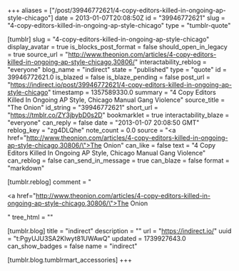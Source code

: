 +++
aliases = ["/post/39946772621/4-copy-editors-killed-in-ongoing-ap-style-chicago"]
date = 2013-01-07T20:08:50Z
id = "39946772621"
slug = "4-copy-editors-killed-in-ongoing-ap-style-chicago"
type = "tumblr-quote"

[tumblr]
slug = "4-copy-editors-killed-in-ongoing-ap-style-chicago"
display_avatar = true
is_blocks_post_format = false
should_open_in_legacy = true
source_url = "http://www.theonion.com/articles/4-copy-editors-killed-in-ongoing-ap-style-chicago,30806/"
interactability_reblog = "everyone"
blog_name = "indirect"
state = "published"
type = "quote"
id = 39946772621.0
is_blazed = false
is_blaze_pending = false
post_url = "https://indirect.io/post/39946772621/4-copy-editors-killed-in-ongoing-ap-style-chicago"
timestamp = 1357589330.0
summary = "4 Copy Editors Killed In Ongoing AP Style, Chicago Manual Gang Violence"
source_title = "The Onion"
id_string = "39946772621"
short_url = "https://tmblr.co/ZY3jbybD0s2D"
bookmarklet = true
interactability_blaze = "everyone"
can_reply = false
date = "2013-01-07 20:08:50 GMT"
reblog_key = "zg4DLQhe"
note_count = 0.0
source = "<a href=\"http://www.theonion.com/articles/4-copy-editors-killed-in-ongoing-ap-style-chicago,30806/\">The Onion</a>"
can_like = false
text = "4 Copy Editors Killed In Ongoing AP Style, Chicago Manual Gang Violence"
can_reblog = false
can_send_in_message = true
can_blaze = false
format = "markdown"

[tumblr.reblog]
comment = "<p><a href=\"http://www.theonion.com/articles/4-copy-editors-killed-in-ongoing-ap-style-chicago,30806/\">The Onion</a></p>"
tree_html = ""

[tumblr.blog]
title = "indirect"
description = ""
url = "https://indirect.io/"
uuid = "t:PgyUJU3SA2Klwyt81UWAwQ"
updated = 1739927643.0
can_show_badges = false
name = "indirect"

[tumblr.blog.tumblrmart_accessories]
+++
